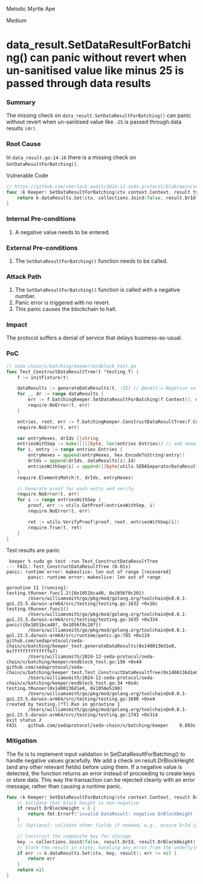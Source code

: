 Melodic Myrtle Ape

Medium

# data_result.SetDataResultForBatching() can panic without revert when un-sanitised value like minus 25 is passed through data results

### Summary

The missing check on `data_result.SetDataResultForBatching()` can panic without revert when un-sanitised value like `-25` is passed through data results `(dr)`.

### Root Cause

In `data_result.go:14-16` there is a missing check on `SetDataResultForBatching()`.

Vulnerable Code
```go
// https://github.com/sherlock-audit/2024-12-seda-protocol/blob/main/seda-chain/x/batching/keeper/data_result.go#L14-L16
func (k Keeper) SetDataResultForBatching(ctx context.Context, result types.DataResult) error {
	return k.dataResults.Set(ctx, collections.Join3(false, result.DrId, result.DrBlockHeight), result)
}
```

### Internal Pre-conditions

1. A negative value needs to be entered.

### External Pre-conditions

1. The `SetDataResultForBatching()` function needs to be called.

### Attack Path

1. The `SetDataResultForBatching()` function is called with a negative number.
2. Panic error is triggered with no revert.
3. This panic causes the blockchain to halt.

### Impact

The protocol suffers a denial of service that delays business-as-usual.

### PoC

```go
// seda-chain/x/batching/keeper/endblock_test.go
func Test_ConstructDataResultTree(t *testing.T) {
	f := initFixture(t)

	dataResults := generateDataResults(t, -25) // @Audit:= Negative value from data results
	for _, dr := range dataResults {
		err := f.batchingKeeper.SetDataResultForBatching(f.Context(), dr) // @Audit:= -25 enters dr
		require.NoError(t, err)
	}

	entries, root, err := f.batchingKeeper.ConstructDataResultTree(f.Context(), rand.Uint64())
	require.NoError(t, err)

	var entryHexes, drIds []string
	entriesWithSep := make([][]byte, len(entries.Entries)) // add domain separators for tree re-construction
	for i, entry := range entries.Entries {
		entryHexes = append(entryHexes, hex.EncodeToString(entry))
		drIds = append(drIds, dataResults[i].Id)
		entriesWithSep[i] = append([]byte{utils.SEDASeparatorDataResult}, entry...)
	}
	require.ElementsMatch(t, drIds, entryHexes)

	// Generate proof for each entry and verify.
	require.NoError(t, err)
	for i := range entriesWithSep {
		proof, err := utils.GetProof(entriesWithSep, i)
		require.NoError(t, err)

		ret := utils.VerifyProof(proof, root, entriesWithSep[i])
		require.True(t, ret)
	}
}
```
Test results are panic
```log
 keeper % sudo go test -run Test_ConstructDataResultTree
--- FAIL: Test_ConstructDataResultTree (0.01s)
panic: runtime error: makeslice: len out of range [recovered]
        panic: runtime error: makeslice: len out of range

goroutine 11 [running]:
testing.tRunner.func1.2({0x1051bca40, 0x1056f0c20})
        /Users/williamsmith/go/pkg/mod/golang.org/toolchain@v0.0.1-go1.23.5.darwin-arm64/src/testing/testing.go:1632 +0x1bc
testing.tRunner.func1()
        /Users/williamsmith/go/pkg/mod/golang.org/toolchain@v0.0.1-go1.23.5.darwin-arm64/src/testing/testing.go:1635 +0x334
panic({0x1051bca40?, 0x1056f0c20?})
        /Users/williamsmith/go/pkg/mod/golang.org/toolchain@v0.0.1-go1.23.5.darwin-arm64/src/runtime/panic.go:785 +0x124
github.com/sedaprotocol/seda-chain/x/batching/keeper_test.generateDataResults(0x1400136d1e0, 0xffffffffffffffe7)
        /Users/williamsmith/2024-12-seda-protocol/seda-chain/x/batching/keeper/endblock_test.go:156 +0x44
github.com/sedaprotocol/seda-chain/x/batching/keeper_test.Test_ConstructDataResultTree(0x1400136d1e0)
        /Users/williamsmith/2024-12-seda-protocol/seda-chain/x/batching/keeper/endblock_test.go:34 +0x4c
testing.tRunner(0x1400136d1e0, 0x1056e5198)
        /Users/williamsmith/go/pkg/mod/golang.org/toolchain@v0.0.1-go1.23.5.darwin-arm64/src/testing/testing.go:1690 +0xe4
created by testing.(*T).Run in goroutine 1
        /Users/williamsmith/go/pkg/mod/golang.org/toolchain@v0.0.1-go1.23.5.darwin-arm64/src/testing/testing.go:1743 +0x314
exit status 2
FAIL    github.com/sedaprotocol/seda-chain/x/batching/keeper    0.893s
```

### Mitigation

The fix is to implement input validation in SetDataResultForBatching() to handle negative values gracefully. We add a check on result.DrBlockHeight (and any other relevant fields) before using them. If a negative value is detected, the function returns an error instead of proceeding to create keys or store data. This way the transaction can be rejected cleanly with an error message, rather than causing a runtime panic.
```go
func (k Keeper) SetDataResultForBatching(ctx context.Context, result DataResult) error {
    // Validate that block height is non-negative
    if result.DrBlockHeight < 0 {
        return fmt.Errorf("invalid DataResult: negative DrBlockHeight (%d)", result.DrBlockHeight)
    }
    // (Optional: validate other fields if needed, e.g., ensure DrId is not empty)

    // Construct the composite key for storage
    key := collections.Join3(false, result.DrId, result.DrBlockHeight)
    // Store the result in state, handling any error from the underlying KV store
    if err := k.dataResults.Set(ctx, key, result); err != nil {
        return err
    }
    return nil
}
```